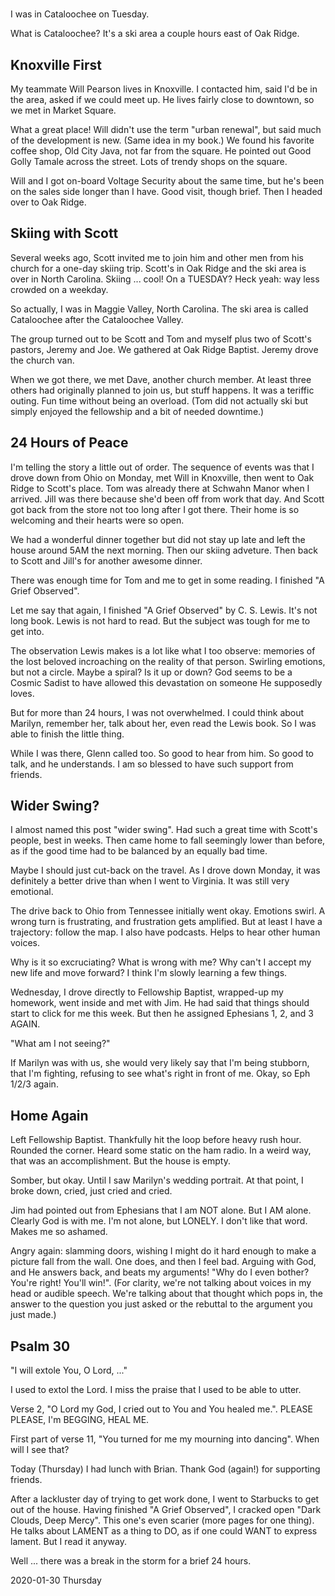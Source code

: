 #

I was in Cataloochee on Tuesday.

What is Cataloochee? It's a ski area a couple hours east of Oak Ridge.

## Knoxville First

My teammate Will Pearson lives in Knoxville.
I contacted him, said I'd be in the area, asked if we could meet up.
He lives fairly close to downtown, so we met in Market Square.

What a great place! Will didn't use the term "urban renewal",
but said much of the development is new. (Same idea in my book.)
We found his favorite coffee shop, Old City Java, not far from the square.
He pointed out Good Golly Tamale across the street. Lots of trendy
shops on the square.

Will and I got on-board Voltage Security about the same time,
but he's been on the sales side longer than I have.
Good visit, though brief. Then I headed over to Oak Ridge.

## Skiing with Scott

Several weeks ago, Scott invited me to join him and other men
from his church for a one-day skiing trip. Scott's in Oak Ridge
and the ski area is over in North Carolina. Skiing ... cool!
On a TUESDAY? Heck yeah: way less crowded on a weekday.

So actually, I was in Maggie Valley, North Carolina.
The ski area is called Cataloochee after the Cataloochee Valley.

The group turned out to be Scott and Tom and myself plus two of
Scott's pastors, Jeremy and Joe. We gathered at Oak Ridge Baptist.
Jeremy drove the church van.

When we got there, we met Dave, another church member. At least
three others had originally planned to join us, but stuff happens.
It was a teriffic outing. Fun time without being an overload.
(Tom did not actually ski but simply enjoyed the fellowship
and a bit of needed downtime.)

## 24 Hours of Peace

I'm telling the story a little out of order.
The sequence of events was that I drove down from Ohio on Monday,
met Will in Knoxville, then went to Oak Ridge to Scott's place.
Tom was already there at Schwahn Manor when I arrived.
Jill was there because she'd been off from work that day.
And Scott got back from the store not too long after I got there.
Their home is so welcoming and their hearts were so open.

We had a wonderful dinner together but did not stay up late and left
the house around 5AM the next morning. Then our skiing adveture.
Then back to Scott and Jill's for another awesome dinner.

There was enough time for Tom and me to get in some reading.
I finished "A Grief Observed".

Let me say that again, I finished "A Grief Observed" by C. S. Lewis.
It's not long book. Lewis is not hard to read. But the subject was
tough for me to get into.

The observation Lewis makes is a lot like what I too observe:
memories of the lost beloved incroaching on the reality of that person.
Swirling emotions, but not a circle. Maybe a spiral? Is it up or down?
God seems to be a Cosmic Sadist to have allowed this devastation
on someone He supposedly loves.

But for more than 24 hours, I was not overwhelmed. I could think about
Marilyn, remember her, talk about her, even read the Lewis book.
So I was able to finish the little thing.

While I was there, Glenn called too.
So good to hear from him. So good to talk, and he understands.
I am so blessed to have such support from friends.

## Wider Swing?

I almost named this post "wider swing".
Had such a great time with Scott's people, best in weeks.
Then came home to fall seemingly lower than before,
as if the good time had to be balanced by an equally bad time.

Maybe I should just cut-back on the travel. As I drove down Monday,
it was definitely a better drive than when I went to Virginia.
It was still very emotional.

The drive back to Ohio from Tennessee initially went okay.
Emotions swirl. A wrong turn is frustrating, and frustration
gets amplified. But at least I have a trajectory: follow the map.
I also have podcasts. Helps to hear other human voices.

Why is it so excruciating?
What is wrong with me? Why can't I accept my new life and move forward?
I think I'm slowly learning a few things.

Wednesday,
I drove directly to Fellowship Baptist, wrapped-up my homework,
went inside and met with Jim. He had said that things should start to
click for me this week. But then he assigned Ephesians 1, 2, and 3 AGAIN.

"What am I not seeing?"

If Marilyn was with us, she would very likely say that I'm being stubborn,
that I'm fighting, refusing to see what's right in front of me.
Okay, so Eph 1/2/3 again.

## Home Again

Left Fellowship Baptist.
Thankfully hit the loop before heavy rush hour.
Rounded the corner. Heard some static on the ham radio.
In a weird way, that was an accomplishment. But the house is empty.

Somber, but okay.
Until I saw Marilyn's wedding portrait.
At that point, I broke down, cried, just cried and cried.

Jim had pointed out from Ephesians that I am NOT alone.
But I AM alone. Clearly God is with me. I'm not alone, but LONELY.
I don't like that word. Makes me so ashamed.

Angry again: slamming doors, wishing I might do it hard enough
to make a picture fall from the wall. One does, and then I feel bad.
Arguing with God, and He answers back, and beats my arguments!
"Why do I even bother? You're right! You'll win!". (For clarity, we're
not talking about voices in my head or audible speech. We're talking
about that thought which pops in, the answer to the question you just
asked or the rebuttal to the argument you just made.)

## Psalm 30

"I will extole You, O Lord, ..."

I used to extol the Lord.
I miss the praise that I used to be able to utter.

Verse 2, "O Lord my God, I cried out to You and You healed me.".
PLEASE PLEASE, I'm BEGGING, HEAL ME.

First part of verse 11, "You turned for me my mourning into dancing".
When will I see that?

Today (Thursday) I had lunch with Brian.
Thank God (again!) for supporting friends.

After a lackluster day of trying to get work done, I went to Starbucks
to get out of the house. Having finished "A Grief Observed", I cracked
open "Dark Clouds, Deep Mercy". This one's even scarier (more pages
for one thing). He talks about LAMENT as a thing to DO, as if one could
WANT to express lament. But I read it anyway.

Well ... there was a break in the storm for a brief 24 hours.

2020-01-30 Thursday


